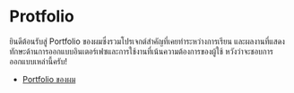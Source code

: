 # Protfolio 

ยินดีต้อนรับสู่ Portfolio ของผมซึ่งรวมโปรเจกต์สำคัญที่เคยทำระหว่างการเรียน และผลงานที่แสดงทักษะด้านการออกแบบอินเตอร์เฟซและการใช้งานที่เน้นความต้องการของผู้ใช้ 
หวังว่าจะชอบการออกแบบเหล่านี้ครับ!

- [Portfolio ของผม]([https://www.figma.com/proto/1gUmOfrszXXeSfZVhRfvis/Travel-Go?node-id=308-2644&node-type=canvas&t=8GDh5kMYRTOjhqIJ-1&scaling=scale-down&content-scaling=fixed&page-id=4%3A2&starting-point-node-id=92%3A178](https://chic-sprinkles-d26b1a.netlify.app/))
 

